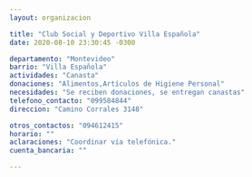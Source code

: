 ```yaml
---
layout: organizacion

title: "Club Social y Deportivo Villa Española"
date: 2020-08-10 23:30:45 -0300

departamento: "Montevideo"
barrio: "Villa Española"
actividades: "Canasta"
donaciones: "Alimentos,Artículos de Higiene Personal"
necesidades: "Se reciben donaciones, se entregan canastas"
telefono_contacto: "099584844"
direccion: "Camino Corrales 3148"

otros_contactos: "094612415"
horario: ""
aclaraciones: "Coordinar vía telefónica."
cuenta_bancaria: ""

---
```

